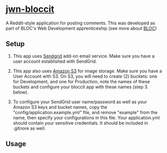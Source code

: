 # [jwn-bloccit](http://jwn-bloccit.herokuapp.com)

A Reddit-style application for posting comments.
This was developed as part of BLOC's Web Development apprenticeship (see more about [BLOC](http://bloc.io))

Setup
-----

1.  This app uses [Sendgrid](http://www.sendgrid.com) add-on email service.  Make sure you have a user account established with SendGrid. 

2. This app also uses [Amazon S3](http://aws.amazon.com/s3/) for image storage.  Make sure you have a User Account with S3.  On S3, you will need to create (2) buckets:  one for Development, and one for Production, note the names of these buckets and configure your bloccit app with these names (step 3. below).

3. To configure your SendGrid user name/password as well as your Amazon S3 keys and bucket names, copy the "config/application.example.yml" file, and remove "example" from the name, then specify your configurations in this file. Your application.yml should contain your sensitive credentials. It should be included in .gitnore as well.


Usage
-----

